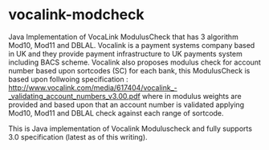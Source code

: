 # vocalink-modcheck
Java Implementation of VocaLink ModulusCheck that has 3 algorithm Mod10, Mod11 and DBLAL.
Vocalink is a payment systems company based in UK and they provide payment infrastructure to UK payments system including BACS scheme. 
Vocalink also proposes modulus check for account number based upon sortcodes (SC) for each bank, this ModulusCheck is based upon follwoing specification : 
http://www.vocalink.com/media/617404/vocalink_-_validating_account_numbers_v3.00.pdf
where in modulus weights are provided and based upon that an account number is validated applying Mod10, Mod11 and DBLAL check against each range of sortcode. 

This is Java implementation of Vocalink Moduluscheck and fully supports 3.0 specification (latest as of this writing). 
